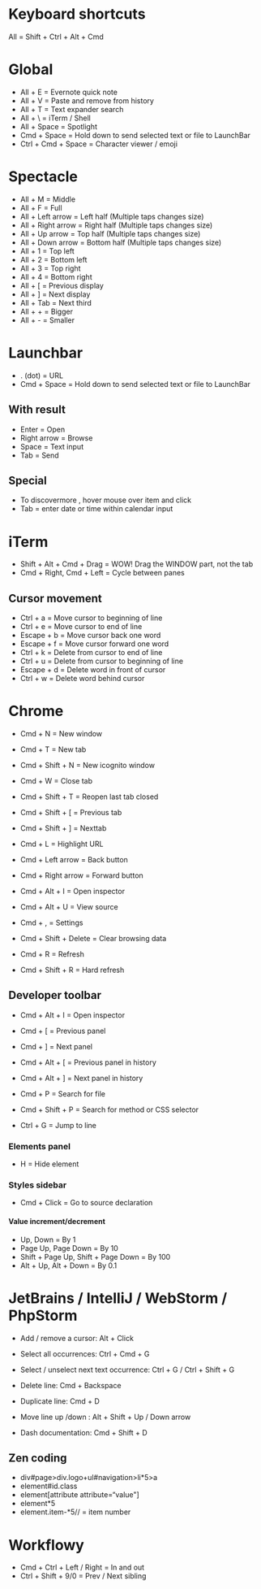 Keyboard shortcuts
==================

All = Shift + Ctrl + Alt + Cmd



Global
======

- All + E = Evernote quick note
- All + V = Paste and remove from history
- All + T = Text expander search
- All + \ = iTerm / Shell
- All + Space = Spotlight
- Cmd + Space = Hold down to send selected text or file to LaunchBar
- Ctrl + Cmd + Space = Character viewer / emoji



Spectacle
==========

- All + M = Middle
- All + F = Full
- All + Left arrow = Left half (Multiple taps changes size)
- All + Right arrow = Right half (Multiple taps changes size)
- All + Up arrow = Top half (Multiple taps changes size)
- All + Down arrow = Bottom half (Multiple taps changes size)
- All + 1 = Top left
- All + 2 = Bottom left
- All + 3 = Top right
- All + 4 = Bottom right
- All + [ = Previous display
- All + ] = Next display
- All + Tab = Next third
- All + + = Bigger
- All + - = Smaller



Launchbar
=========

- . (dot) = URL
- Cmd + Space = Hold down to send selected text or file to LaunchBar

With result
-----------

- Enter = Open
- Right arrow = Browse
- Space = Text input
- Tab = Send


Special
-------

- To discovermore , hover mouse over item and click
- Tab = enter date or time within calendar input



iTerm
=====

- Shift + Alt + Cmd + Drag = WOW! Drag the WINDOW part, not the tab
- Cmd + Right, Cmd + Left = Cycle between panes

Cursor movement
---------------

- Ctrl + a = Move cursor to beginning of line
- Ctrl + e = Move cursor to end of line
- Escape + b = Move cursor back one word
- Escape + f = Move cursor forward one word
- Ctrl + k = Delete from cursor to end of line
- Ctrl + u = Delete from cursor to beginning of line
- Escape + d = Delete word in front of cursor
- Ctrl + w = Delete word behind cursor



Chrome
======

- Cmd + N = New window
- Cmd + T = New tab
- Cmd + Shift + N = New icognito window

- Cmd + W = Close tab
- Cmd + Shift + T = Reopen last tab closed

- Cmd + Shift + [ = Previous tab
- Cmd + Shift + ] = Nexttab

- Cmd + L = Highlight URL

- Cmd + Left arrow = Back button
- Cmd + Right arrow = Forward button

- Cmd + Alt + I = Open inspector
- Cmd + Alt + U = View source
- Cmd + , = Settings
- Cmd + Shift + Delete = Clear browsing data

- Cmd + R = Refresh
- Cmd + Shift + R = Hard refresh

Developer toolbar
-----------------

- Cmd + Alt + I = Open inspector

- Cmd + [ = Previous panel
- Cmd + ] = Next panel

- Cmd + Alt + [ = Previous panel in history
- Cmd + Alt + ] = Next panel in history

- Cmd + P = Search for file
- Cmd + Shift + P = Search for method or CSS selector

- Ctrl + G = Jump to line

### Elements panel

- H = Hide element

### Styles sidebar

- Cmd + Click = Go to source declaration

#### Value increment/decrement

- Up, Down = By 1
- Page Up, Page Down = By 10
- Shift + Page Up, Shift + Page Down = By 100
- Alt + Up, Alt + Down = By 0.1



JetBrains / IntelliJ / WebStorm / PhpStorm
==========================================

- Add / remove a cursor: Alt + Click
- Select all occurrences: Ctrl + Cmd + G
- Select / unselect next text occurrence: Ctrl + G / Ctrl + Shift + G

- Delete line: Cmd + Backspace
- Duplicate line: Cmd + D
- Move line up /down : Alt + Shift + Up / Down arrow

- Dash documentation: Cmd + Shift + D

Zen coding
----------

- div#page>div.logo+ul#navigation>li*5>a
- element#id.class
- element[attribute attribute=“value"]
- element*5
- element.item-$*5 //$ = item number



Workflowy
=========

- Cmd + Ctrl + Left / Right = In and out
- Ctrl + Shift + 9/0 = Prev / Next sibling
